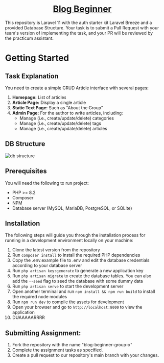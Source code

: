 <p align="center">
  <a href="https://github.com/taufikhdyt01/blog-beginner">
    <h1 align="center" style="color: #4B47FF">Blog Beginner</h1>
  </a>
</p>

This repository is Laravel 11 with the auth starter kit Laravel Breeze and a provided Database Structure. Your task is to submit a Pull Request with your team's version of implementing the task, and your PR will be reviewed by the practicum assistant.

# Getting Started

## Task Explanation

You need to create a simple CRUD Article interface with several pages:

1. **Homepage:** List of articles
2. **Article Page:** Display a single article
3. **Static Text Page:** Such as "About the Group"
4. **Admin Page:** For the author to write articles, including:
    - Manage (i.e., create/update/delete) categories
    - Manage (i.e., create/update/delete) tags
    - Manage (i.e., create/update/delete) articles

## DB Structure
![db structure](https://github.com/taufikhdyt01/Blog-Beginner/blob/main/public/db_structure.png?raw=true)

## Prerequisites

You will need the following to run project:

-   PHP >= 8.2
-   Composer
-   NPM
-   Database server (MySQL, MariaDB, PostgreSQL, or SQLite)

## Installation

The following steps will guide you through the installation process for running in a development environment locally on your machine:

1. Clone the latest version from the repository
2. Run `composer install` to install the required PHP dependencies
3. Copy the .env.example file to .env and edit the database credentials according to your database server
4. Run `php artisan key:generate` to generate a new application key
5. Run `php artisan migrate` to create the database tables. You can also add the `--seed` flag to seed the database with some dummy data
6. Run `php artisan serve` to start the development server
7. Open another terminal and run `npm install && npm run build` to install the required node modules
8. Run `npm run dev` to compile the assets for development
9. Open your browser and go to `http://localhost:8000` to view the application
10. DUAAAAARRRR

## Submitting Assignment:

1. Fork the repository with the name "blog-beginner-group-x"
2. Complete the assignment tasks as specified.
3. Create a pull request to our repository's main branch with your changes.
